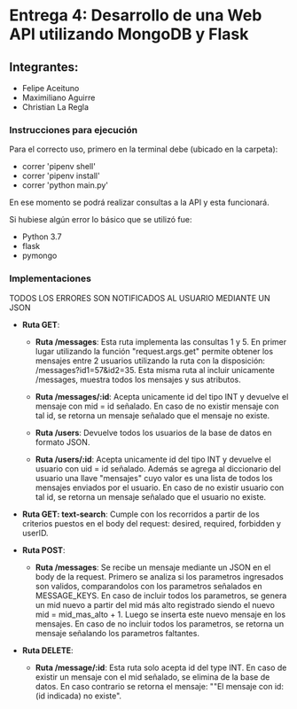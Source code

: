 # Entrega 4: Desarrollo de una Web API utilizando MongoDB y Flask

## Integrantes:
* Felipe Aceituno
* Maximiliano Aguirre
* Christian La Regla

### Instrucciones para ejecución

Para el correcto uso, primero en la terminal debe (ubicado en la carpeta):

- correr 'pipenv shell'
- correr 'pipenv install'
- correr 'python main.py'

En ese momento se podrá realizar consultas a la API y esta funcionará.

Si hubiese algún error lo básico que se utilizó fue:

- Python 3.7
- flask
- pymongo


### Implementaciones

TODOS LOS ERRORES SON NOTIFICADOS AL USUARIO MEDIANTE UN JSON

* **Ruta GET**:
    * **Ruta /messages**: Esta ruta implementa las consultas 1 y 5. En primer lugar utilizando la función "request.args.get" permite obtener los mensajes entre 2 usuarios utilizando la ruta con la disposición: /messages?id1=57&id2=35. Esta misma ruta al incluir unicamente /messages, muestra todos los mensajes y sus atributos.

    * **Ruta /messages/:id**: Acepta unicamente id del tipo INT y devuelve el mensaje con mid = id señalado. En caso de no existir mensaje con tal id, se retorna un mensaje señalado que el mensaje no existe.

    * **Ruta /users**: Devuelve todos los usuarios de la base de datos en formato JSON.

    * **Ruta /users/:id**: Acepta unicamente id del tipo INT y devuelve el usuario con uid = id señalado. Además se agrega al diccionario del usuario una llave "mensajes" cuyo valor es una lista de todos los mensajes enviados por el usuario. En caso de no existir usuario con tal id, se retorna un mensaje señalado que el usuario no existe.

    
* **Ruta GET: text-search**: Cumple con los recorridos a partir de los criterios puestos en el body del request: desired, required, forbidden y userID. 


* **Ruta POST**: 
    * **Ruta /messages**: Se recibe un mensaje mediante un JSON en el body de la request. Primero se analiza si los parametros ingresados son validos, comparandolos con los parametros señalados en MESSAGE_KEYS.
                          En caso de incluir todos los parametros, se genera un mid nuevo a partir del mid más alto registrado siendo el nuevo mid = mid_mas_alto + 1. Luego se inserta este nuevo mensaje en los mensajes.
                          En caso de no incluir todos los parametros, se retorna un mensaje señalando los parametros faltantes.


* **Ruta DELETE**: 
    * **Ruta /message/:id**: Esta ruta solo acepta id del type INT. En caso de existir un mensaje con el mid señalado, se elimina de la base de datos. En caso contrario se retorna el mensaje: ""El mensaje con id: (id indicada) no existe".
    
